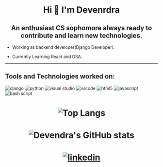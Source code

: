 <p>
 <h1  align = center>
  Hi 👋 I'm Devenrdra 
 </h1>
<h2  align = center> An enthusiast CS sophomore always ready to contribute and learn new technologies.</h2>
</p>

*  Working as backend developer(Django Developer).

*  Currently Learning React and DSA.
<hr>
<h2>Tools and Technologies worked on:</h2>
<p>

 
![django](https://img.icons8.com/color/72/django.png)
![python](https://img.icons8.com/color/72/python.png)
![visual studio ](https://img.icons8.com/color/72/visual-studio.png)
![vscode](https://img.icons8.com/color/72/visual-studio-code-2019.png)
![html5](https://img.icons8.com/color/72/html-5.png)
![javascript](https://img.icons8.com/color/72/javascript.png)
![bash script](https://img.icons8.com/color/72/console.png)

</p>

# <p align = center>  ![Top Langs](https://github-readme-stats.vercel.app/api/top-langs/?username=iamindradev&langs_count=5&theme=black)
 </p>
 
# <p align = center> ![Devendra's GitHub stats](https://github-readme-stats.vercel.app/api?username=iamindradev&show_icons=true&theme=dark)
 </p>

# <p align =center> [![linkedin](https://img.icons8.com/color/72/linkedin.png)](https://www.linkedin.com/in/devendra-yadav-566763197/)

